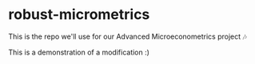 # robust-micrometrics
This is the repo we'll use for our Advanced Microeconometrics project 🎶

This is a demonstration of a modification :)
